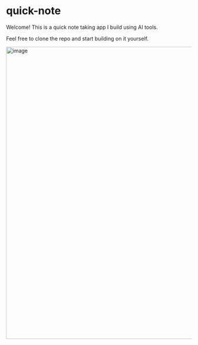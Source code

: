 # quick-note

Welcome! This is a quick note taking app I build using AI tools. 

Feel free to clone the repo and start building on it yourself. 

<img width="794" alt="image" src="https://github.com/joshuavoydik/quick-note/assets/4422391/c7d2a461-1295-40ef-a016-b9d4ac26d423">
